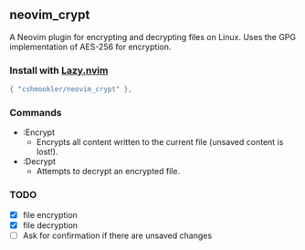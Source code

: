 ## **neovim_crypt**

A Neovim plugin for encrypting and decrypting files on Linux.  Uses the GPG implementation of AES-256 for encryption.

### Install with [Lazy.nvim](https://github.com/folke/lazy.nvim)

```lua
{ "cshmookler/neovim_crypt" },
```

### Commands

- :Encrypt
    - Encrypts all content written to the current file (unsaved content is lost!).
- :Decrypt
    - Attempts to decrypt an encrypted file.

### **TODO**

- [X] file encryption
- [X] file decryption
- [ ] Ask for confirmation if there are unsaved changes
